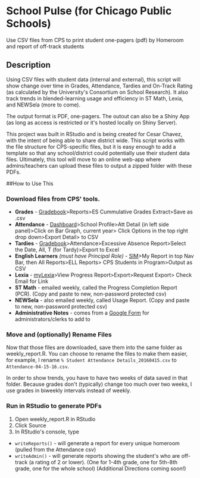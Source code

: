 # School Pulse (for Chicago Public Schools)
Use CSV files from CPS to print student one-pagers (pdf) by Homeroom and report of off-track students

## Description
Using CSV files with student data (internal and external), this script will show change over time in Grades, Attendance, Tardies and On-Track Rating (as calculated by the University's Consortium on School Research). It also track trends in blended-learning usage and efficiency in ST Math, Lexia, and NEWSela (more to come). 

The output format is PDF, one-pagers. The outout can also be a Shiny App (as long as access is restricted or it's hosted locally on Shiny Server). 

This project was built in RStudio and is being created for Cesar Chavez, with the intent of being able to share district wide. This script works with the file structure for CPS-specific files, but it is easy enough to add a template so that any school/district could potentially use their student data files.  Ultimately, this tool will move to an online web-app where admins/teachers can upload these files to output a zipped folder with these PDFs.

##How to Use This

### Download files from CPS' tools.
 * **Grades** - [Gradebook](gradebook.cps.k12.il.us)>Reports>ES Cummulative Grades Extract>Save as .csv
 * **Attendance** - [Dashboard](https://dashboard.cps.edu/Dashboard)>School Profile>Att Detail (in left side panel)>Click on Bar Graph, current year> Click Options in the top right drop down>Export Detail> to CSV
 * **Tardies** - [Gradebook](gradebook.cps.k12.il.us)>Attendance>Excessive Absence Report>Select the Date, All, T (for Tardy)>Export to Excel
 * **English Learners** *(must have Principal Role)* - [SIM](sim.cps.k12.il.us)>My Report in top Nav Bar, then All Reports>ELL Reports> CPS Students in Program>Output as CSV
 * **Lexia** - [myLexia](mylexia.com)>View Progress Report>Export>Request Export> Check Email for Link
 * **ST Math** - emailed weekly, called the Progress Completion Report (PCR). (Copy and paste to new, non-password protected csv)
 * **NEWSela** - also emailed weekly, called Usage Report. (Copy and paste to new, non-password protected csv)
 * **Administrative Notes** - comes from a [Google Form](http://goo.gl/forms/GPIlJi7KRo) for administrators/clerks to add to
 
### Move and (optionally) Rename  Files
Now that those files are downloaded, save them into the same folder as weekly_report.R. You can choose to rename the files to make them easier, for example, I rename `% Student Attendance Details_20160415.csv` to `Attendance-04-15-16.csv`.

In order to show trends, you have to have two weeks of data saved in that folder. Because grades don't (typically) change too much over two weeks, I use grades in biweekly intervals instead of weekly. 

### Run in RStudio to generate PDFs 

1. Open weekly_report.R in RStudio
2. Click Source
3. In RStudio's console, type
  * `writeReports()` - will generate a report for every unique homeroom (pulled from the Attendance csv)
  *  `writeAdmin()` - will generate reports showing the student's who are off-track (a rating of 2 or lower). (One for 1-4th grade, one for 5th-8th grade, one for the whole school)
(Additional Directions coming soon!)
